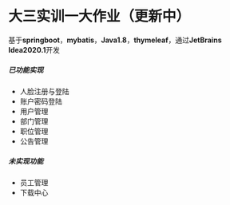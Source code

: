 # 大三实训一大作业（更新中）
基于**springboot**，**mybatis**，**Java1.8**，**thymeleaf**，通过**JetBrains Idea2020.1**开发

##### 已功能实现

- 人脸注册与登陆
- 账户密码登陆
- 用户管理
- 部门管理
- 职位管理
- 公告管理

##### 未实现功能

- 员工管理
- 下载中心

